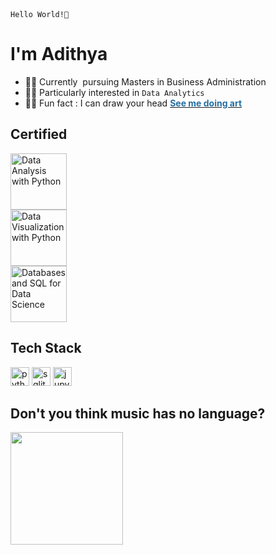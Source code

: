<div><code>Hello World!🌌</code></div>
<h1>I'm Adithya</h1>
<ul>
<li>👩&zwj;🎓 Currently&nbsp; pursuing Masters in Business Administration</li>
<li>👩&zwj;💻 Particularly interested in <code>Data Analytics</code></li>
<li>👩&zwj;🎨 Fun fact : I can draw your head <a href="https://www.instagram.com/buburuzah/"><strong><span style="color: rgb(35, 111, 161);">See me doing art</span></strong></a></li>
</ul>
<h2>Certified</h2>
<div><a href="https://www.credly.com/badges/197b5887-fbf6-428e-888e-d9f7be81cc36/public_url" target="blank"><img src="https://user-images.githubusercontent.com/121610357/212710770-f93e7dee-95ec-4be1-9a00-12f37fe3ba0c.png" alt="Data Analysis with Python" width="90" align="center"></a><br><a href="https://www.credly.com/badges/bc29df3a-361f-4d86-a49d-4e89ebb26a40/public_url" target="blank"><img src="https://user-images.githubusercontent.com/121610357/212711128-6171a647-b028-4877-8302-b7b1c1a4cb15.png" alt="Data Visualization with Python" width="90" align="center"></a><br><a href="https://www.credly.com/badges/1c93a6e4-d881-491c-91dd-69697ad1580c/public_url" target="blank"><img src="https://user-images.githubusercontent.com/121610357/212707630-49ef1c8d-8de6-48a9-be31-68941f8ab21a.png" alt="Databases and SQL for Data Science" width="90" align="center"></a></div>
<h2>Tech Stack</h2>
<div><a href="https://www.python.org/" target="_blank" rel="noopener noreferrer"><img src="https://cdn.jsdelivr.net/gh/devicons/devicon/icons/python/python-original-wordmark.svg" alt="python" height="30"></a>&nbsp;<a href="https://www.sqlite.org/index.html" target="_blank" rel="noopener noreferrer"><img src="https://cdn.jsdelivr.net/gh/devicons/devicon/icons/sqlite/sqlite-original-wordmark.svg" alt="sqlite" height="30"></a>&nbsp;<a href="https://jupyter.org/" rel="noreferrer"><img src="https://cdn.jsdelivr.net/gh/devicons/devicon/icons/jupyter/jupyter-original-wordmark.svg" alt="jupyter" height="30"> </a></div>
<h2>Don't you think music has no language?</h2>
<div><img src="https://spotify-github-profile.vercel.app/api/view?uid=fmoqv38s4oo6pq4o0hp1ifyb2&amp;cover_image=false&amp;theme=default" width="180"></div>
